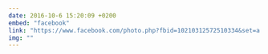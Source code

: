```yaml
---
date: 2016-10-6 15:20:09 +0200
embed: "facebook"
link: "https://www.facebook.com/photo.php?fbid=10210312572510334&set=a.10210312572430332.1073741847.1222205615&type=3"
img: ""
---
```

